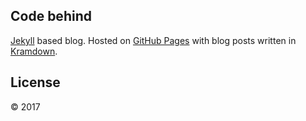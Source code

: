 ## Code behind []()

[Jekyll](http://jekyllrb.com) based blog. Hosted on [GitHub Pages](https://pages.github.com) with blog posts written in [Kramdown](http://kramdown.gettalong.org/documentation.html).

## License

&copy; 2017 
